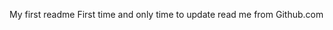 My first readme                                                                                                                         First time and only time to update read me from Github.com
